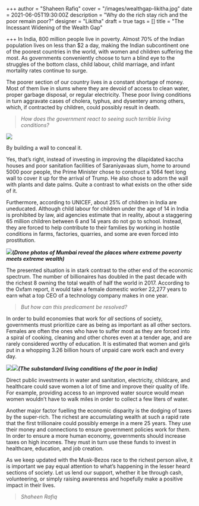 +++
author = "Shaheen Rafiq"
cover = "/images/wealthgap-likitha.jpg"
date = 2021-06-05T19:30:00Z
description = "Why do the rich stay rich and the poor remain poor?"
designer = "Likitha"
draft = true
tags = []
title = "The Incessant Widening of the Wealth Gap"

+++
In India, 800 million people live in poverty. Almost 70% of the Indian population lives on less than $2 a day, making the Indian subcontinent one of the poorest countries in the world, with women and children suffering the most. As governments conveniently choose to turn a blind eye to the struggles of the bottom class, child labour, child marriage, and infant mortality rates continue to surge.

The poorer section of our country lives in a constant shortage of money. Most of them live in slums where they are devoid of access to clean water, proper garbage disposal, or regular electricity. These poor living conditions in turn aggravate cases of cholera, typhus, and dysentery among others, which, if contracted by children, could possibly result in death.

> _How does the government react to seeing such terrible living conditions?_

_![](/images/w1.png)_

By building a wall to conceal it.

Yes, that’s right, instead of investing in improving the dilapidated kaccha houses and poor sanitation facilities of Saraniyavaas slum, home to around 5000 poor people, the Prime Minister chose to construct a 1064 feet long wall to cover it up for the arrival of Trump. He also chose to adorn the wall with plants and date palms. Quite a contrast to what exists on the other side of it.

Furthermore, according to UNICEF, about 25% of children in India are uneducated. Although child labour for children under the age of 14 in India is prohibited by law, aid agencies estimate that in reality, about a staggering 65 million children between 6 and 14 years do not go to school. Instead, they are forced to help contribute to their families by working in hostile conditions in farms, factories, quarries, and some are even forced into prostitution.

![](/images/w2.png)**(_Drone photos of Mumbai reveal the places where extreme poverty meets extreme wealth)_**

The presented situation is in stark contrast to the other end of the economic spectrum. The number of billionaires has doubled in the past decade with the richest 8 owning the total wealth of half the world in 2017. According to the Oxfam report, it would take a female domestic worker 22,277 years to earn what a top CEO of a technology company makes in one year.

> _But how can this predicament be resolved?_

In order to build economies that work for *all* sections of society, governments must prioritize care as being as important as all other sectors. Females are often the ones who have to suffer most as they are forced into a spiral of cooking, cleaning and other chores even at a tender age, and are rarely considered worthy of education. It is estimated that women and girls put in a whopping 3.26 billion hours of unpaid care work each and every day.

  
![](/images/w3.png)**_![](/images/w4.png)(The substandard living conditions of the poor in India)_**

Direct public investments in water and sanitation, electricity, childcare, and healthcare could save women a lot of time and improve their quality of life. For example, providing access to an improved water source would mean women wouldn’t have to walk miles in order to collect a few liters of water.

Another major factor fuelling the economic disparity is the dodging of taxes by the super-rich. The richest are accumulating wealth at such a rapid rate that the first trillionaire could possibly emerge in a mere 25 years. They use their money and connections to ensure government policies work for _them_. In order to ensure a more human economy, governments should increase taxes on high incomes. They must in turn use these funds to invest in healthcare, education, and job creation.

As we keep updated with the Musk-Bezos race to the richest person alive, it is important we pay equal attention to what’s happening in the lesser heard sections of society. Let us lend our support, whether it be through cash, volunteering, or simply raising awareness and hopefully make a positive impact in their lives.

> _Shaheen Rafiq_